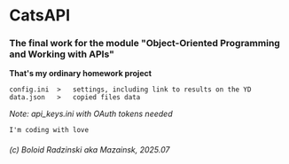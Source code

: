 # CatsAPI

### The final work for the module "Object-Oriented Programming and Working with APIs"

**That's my ordinary homework project** 
```
config.ini  >   settings, including link to results on the YD    
data.json   >   copied files data
```
_Note: api_keys.ini with OAuth tokens needed_

`I'm coding with love`
###### (c) Boloid Radzinski aka Mazainsk, 2025.07